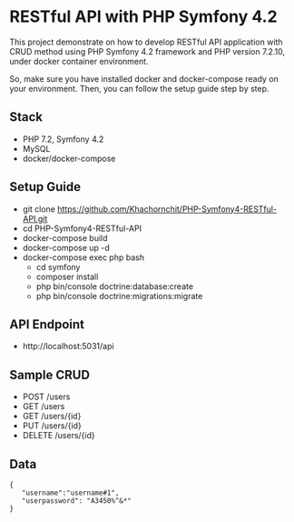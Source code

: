 # RESTful API with PHP Symfony 4.2
This project demonstrate on how to develop RESTful API application with CRUD method using PHP Symfony 4.2 framework and PHP version 7.2.10, under docker container environment.

So, make sure you have installed docker and docker-compose ready on your environment. Then, you can follow the setup guide step by step.

## Stack
* PHP 7.2, Symfony 4.2
* MySQL
* docker/docker-compose

## Setup Guide
* git clone https://github.com/Khachornchit/PHP-Symfony4-RESTful-API.git
* cd PHP-Symfony4-RESTful-API
* docker-compose build
* docker-compose up -d
* docker-compose exec php bash
	* cd symfony
	* composer install
	* php bin/console doctrine:database:create
	* php bin/console doctrine:migrations:migrate

## API Endpoint
* http://localhost:5031/api

## Sample CRUD
* POST		/users
* GET		/users
* GET		/users/{id}
* PUT		/users/{id}
* DELETE	/users/{id}

## Data
```
{
   "username":"username#1",
   "userpassword": "A3450%^&*"
}
```
